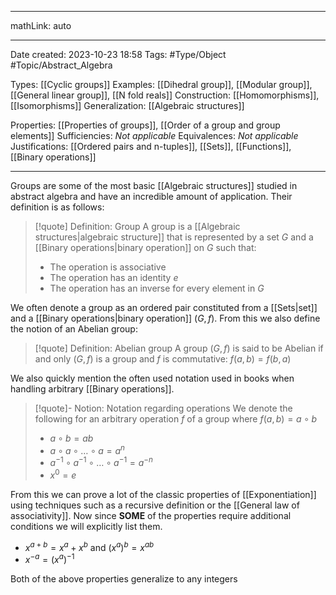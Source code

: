
---

mathLink: auto

---
Date created: 2023-10-23 18:58
Tags: #Type/Object #Topic/Abstract_Algebra 

Types: [[Cyclic groups]]
Examples: [[Dihedral group]], [[Modular group]], [[General linear group]], [[N fold reals]]
Construction: [[Homomorphisms]], [[Isomorphisms]]
Generalization: [[Algebraic structures]]

Properties: [[Properties of groups]], [[Order of a group and group elements]]
Sufficiencies: _Not applicable_
Equivalences: _Not applicable_
Justifications: [[Ordered pairs and n-tuples]], [[Sets]], [[Functions]], [[Binary operations]]

---  

Groups are some of the most basic [[Algebraic structures]] studied in abstract algebra and have an incredible amount of application. Their definition is as follows:

> [!quote] Definition: Group
> A group is a [[Algebraic structures|algebraic structure]] that is represented by a set $G$ and a [[Binary operations|binary operation]] on $G$ such that:
> - The operation is associative
> - The operation has an identity $e$
> - The operation has an inverse for every element in $G$

We often denote a group as an ordered pair constituted from a [[Sets|set]] and a [[Binary operations|binary operation]] $(G,f)$. From this we also define the notion of an Abelian group:

>[!quote] Definition: Abelian group
>A group $(G,f)$ is said to be Abelian if and only $(G,f)$ is a group and $f$ is commutative: $f(a,b)=f(b,a)$

We also quickly mention the often used notation used in books when handling arbitrary [[Binary operations]].

>[!quote]- Notion: Notation regarding operations
>We denote the following for an arbitrary operation $f$ of a group where $f(a,b)=a\circ b$
>- $a\circ b=ab$ 
>- $a\circ a\circ\ldots\circ a=a^n$
>- $a^{-1}\circ a^{-1}\circ\ldots\circ a^{-1}=a^{-n}$
>- $x^0=e$

From this we can prove a lot of the classic properties of [[Exponentiation]] using techniques such as a recursive definition or the [[General law of associativity]]. Now since **SOME** of the properties require additional conditions we will explicitly list them.
- $x^{a+b}=x^{a}+x^b$ and $(x^a)^b=x^{ab}$
- $x^{-a}=(x^a)^{-1}$

Both of the above properties generalize to any integers



